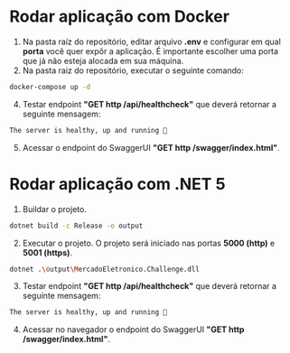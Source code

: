 # Rodar aplicação com Docker
1. Na pasta raíz do repositório, editar arquivo **.env** e configurar em qual **porta** você quer expôr a aplicação. É importante escolher uma porta que já não esteja alocada em sua máquina.
3.  Na pasta raiz do repositório, executar o seguinte comando:
```bash
docker-compose up -d
```
4. Testar endpoint **"GET http /api/healthcheck"** que deverá retornar a seguinte mensagem:
```bash
The server is healthy, up and running 🚀
```
5. Acessar o endpoint do SwaggerUI **"GET http /swagger/index.html"**.

# Rodar aplicação com .NET 5
1. Buildar o projeto.
```bash
dotnet build -c Release -o output
```

2. Executar o projeto. O projeto será iniciado nas portas **5000 (http)** e **5001 (https)**.
```bash
dotnet .\output\MercadoEletronico.Challenge.dll
```
3. Testar endpoint **"GET http /api/healthcheck"** que deverá retornar a seguinte mensagem:
```bash
The server is healthy, up and running 🚀
```
4. Acessar no navegador o endpoint do SwaggerUI **"GET http /swagger/index.html"**.